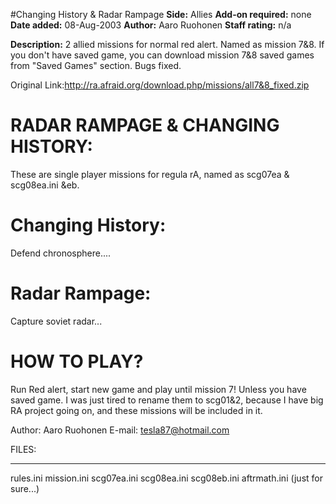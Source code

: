 #Changing History & Radar Rampage
**Side:** Allies
**Add-on required:** none
**Date added:** 08-Aug-2003
**Author:** Aaro Ruohonen
**Staff rating:** n/a

**Description:** 2 allied missions for normal red alert. Named as mission 7&amp;8.   If you don&apos;t have saved game, you can download mission 7&amp;8 saved games from &quot;Saved Games&quot; section. Bugs fixed.

Original Link:http://ra.afraid.org/download.php/missions/all7&8_fixed.zip

RADAR RAMPAGE & CHANGING HISTORY:
===================================

These are single player missions for regula rA, named as scg07ea & scg08ea.ini &eb.

Changing History:
==================

Defend chronosphere....

Radar Rampage:
===============

Capture soviet radar...

HOW TO PLAY?
==============

Run Red alert, start new game and play until mission 7! Unless you have saved game.
I was just tired to rename them to scg01&2, because I have big RA project going on,
and these missions will be included in it.


Author: Aaro Ruohonen
E-mail: tesla87@hotmail.com

FILES:
*******

rules.ini
mission.ini
scg07ea.ini
scg08ea.ini
scg08eb.ini
aftrmath.ini (just for sure...)


